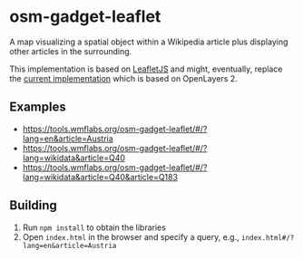 osm-gadget-leaflet
==================

A map visualizing a spatial object within a Wikipedia article plus displaying other articles in the surrounding.

This implementation is based on [LeafletJS](https://leafletjs.com/) and might, eventually, replace the [current implementation](https://de.wikipedia.org/wiki/Wikipedia:WikiProjekt_Georeferenzierung/Anwendungen/OpenStreetMap/en) which is based on OpenLayers 2.

Examples
--------
* https://tools.wmflabs.org/osm-gadget-leaflet/#/?lang=en&article=Austria
* https://tools.wmflabs.org/osm-gadget-leaflet/#/?lang=wikidata&article=Q40
* https://tools.wmflabs.org/osm-gadget-leaflet/#/?lang=wikidata&article=Q40&article=Q183

Building
--------
1. Run `npm install` to obtain the libraries
2. Open `index.html` in the browser and specify a query, e.g., `index.html#/?lang=en&article=Austria`

